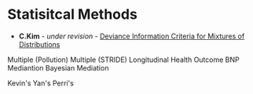 # Statisitcal Methods

* **C.Kim** - *under revision* - [Deviance Information Criteria for Mixtures of
Distributions](https://github.com/lit777/Abstracts/tree/master/DIC/)

Multiple (Pollution)
Multiple (STRIDE)
Longitudinal
Health Outcome
BNP Mediantion
Bayesian Mediation

Kevin's
Yan's
Perri's
